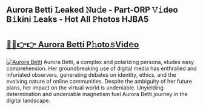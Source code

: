 ## Aurora Betti 𝙻eaked 𝙽u𝚍e - Part-ORP 𝚅𝚒deo B𝚒kini 𝙻eaks - Hot All 𝙿hotos HJBA5

# <h2><a href="http://ld0asgq.urlbe.top/?page=Aurora+Betti">🔗🔗👉👉 Aurora Betti P𝚑oto𝚜Vid𝚎o</a></h2>

[![Aurora Betti](https://i.imgur.com/eBuTRDB.gif)](http://ld0asgq.urlbe.top/?page=Aurora+Betti)
Aurora Betti, a complex and polarizing persona, eludes easy comprehension. Her groundbreaking use of digital media has enthralled and infuriated observers, generating debates on identity, ethics, and the evolving nature of online communities. Despite the ambiguity of her future plans, her impact on the virtual world is undeniable. Unyielding determination and undeniable magnetism fuel Aurora Betti journey in the digital landscape.
